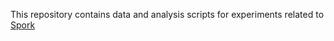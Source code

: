 This repository contains data and analysis scripts for experiments related to [Spork](https://github.com/KTH/spork)
